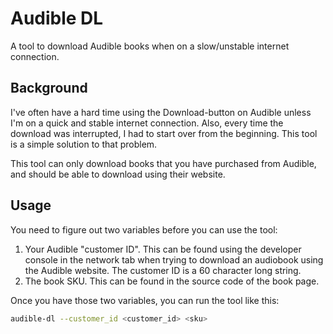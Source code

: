 # Audible DL

A tool to download Audible books when on a slow/unstable internet connection.

## Background

I've often have a hard time using the Download-button on Audible unless I'm on a quick and stable internet connection. Also, every time the download was interrupted, I had to start over from the beginning. This tool is a simple solution to that problem.

This tool can only download books that you have purchased from Audible, and should be able to download using their website.

## Usage

You need to figure out two variables before you can use the tool:

1. Your Audible "customer ID". This can be found using the developer console in the network tab when trying to download an audiobook using the Audible website. The customer ID is a 60 character long string.
2. The book SKU. This can be found in the source code of the book page.

Once you have those two variables, you can run the tool like this:

```bash
audible-dl --customer_id <customer_id> <sku>
```
